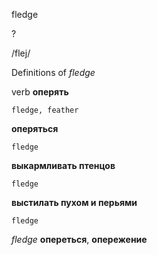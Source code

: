 fledge

?

/flej/

Definitions of _fledge_

verb
**оперять**

    fledge, feather
**оперяться**

    fledge
**выкармливать птенцов**

    fledge
**выстилать пухом и перьями**

    fledge

_fledge_
**опереться**, **опережение**